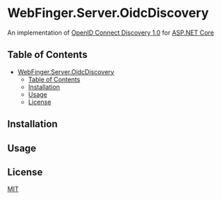 [OpenID Connect Discovery 1.0]:(https://openid.net/specs/openid-connect-discovery-1_0.html)
[ASP.NET Core]:(https://learn.microsoft.com/en-us/aspnet/core/introduction-to-aspnet-core?view=aspnetcore-8.0)

# WebFinger.Server.OidcDiscovery
An implementation of [OpenID Connect Discovery 1.0] for [ASP.NET Core]

## Table of Contents

- [WebFinger.Server.OidcDiscovery](#webfingerserveroidcdiscovery)
  - [Table of Contents](#table-of-contents)
  - [Installation](#installation)
  - [Usage](#usage)
  - [License](#license)

## Installation

## Usage

## License
[MIT](https://github.com/bluehands/WebFinger.Server.OidcDiscovery/blob/main/LICENSE)
